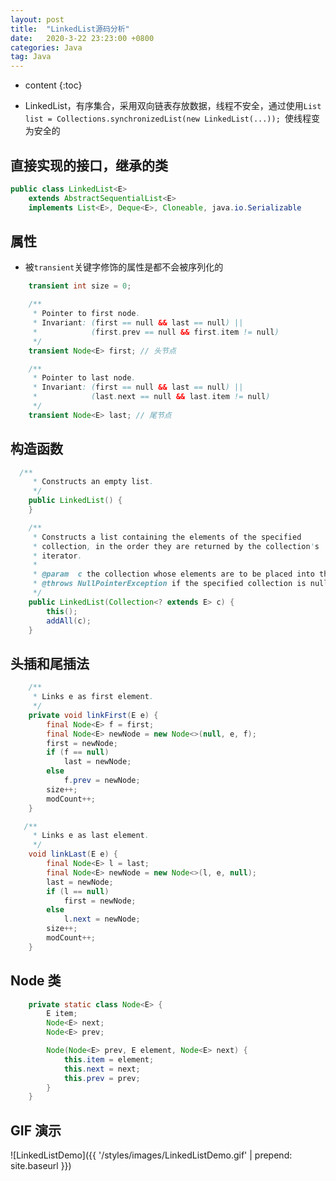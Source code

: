 ```yaml
---
layout: post
title:  "LinkedList源码分析"
date:   2020-3-22 23:23:00 +0800
categories: Java
tag: Java
---
```


* content
{:toc}

* LinkedList，有序集合，采用双向链表存放数据，线程不安全，通过使用`List list = Collections.synchronizedList(new LinkedList(...)); `使线程变为安全的

## 直接实现的接口，继承的类

```java
public class LinkedList<E>
    extends AbstractSequentialList<E>
    implements List<E>, Deque<E>, Cloneable, java.io.Serializable
```

## 属性

* 被`transient`关键字修饰的属性是都不会被序列化的

```java
    transient int size = 0;

    /**
     * Pointer to first node.
     * Invariant: (first == null && last == null) ||
     *            (first.prev == null && first.item != null)
     */
    transient Node<E> first; // 头节点

    /**
     * Pointer to last node.
     * Invariant: (first == null && last == null) ||
     *            (last.next == null && last.item != null)
     */
    transient Node<E> last; // 尾节点
```

## 构造函数

```java
  /**
     * Constructs an empty list.
     */
    public LinkedList() {
    }
```

```java
    /**
     * Constructs a list containing the elements of the specified
     * collection, in the order they are returned by the collection's
     * iterator.
     *
     * @param  c the collection whose elements are to be placed into this list
     * @throws NullPointerException if the specified collection is null
     */
    public LinkedList(Collection<? extends E> c) {
        this();
        addAll(c);
    }
```

## 头插和尾插法

```java
    /**
     * Links e as first element.
     */
    private void linkFirst(E e) {
        final Node<E> f = first;
        final Node<E> newNode = new Node<>(null, e, f);
        first = newNode;
        if (f == null)
            last = newNode;
        else
            f.prev = newNode;
        size++;
        modCount++;
    }
```

```java
   /**
     * Links e as last element.
     */
    void linkLast(E e) {
        final Node<E> l = last;
        final Node<E> newNode = new Node<>(l, e, null);
        last = newNode;
        if (l == null)
            first = newNode;
        else
            l.next = newNode;
        size++;
        modCount++;
    }
```

## Node 类

```java
    private static class Node<E> {
        E item;
        Node<E> next;
        Node<E> prev;

        Node(Node<E> prev, E element, Node<E> next) {
            this.item = element;
            this.next = next;
            this.prev = prev;
        }
    }
```

## GIF 演示

![LinkedListDemo]({{ '/styles/images/LinkedListDemo.gif' | prepend: site.baseurl }})